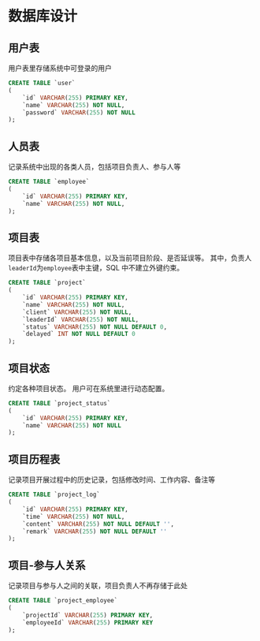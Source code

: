 # 数据库设计

## 用户表

用户表里存储系统中可登录的用户

```SQL
CREATE TABLE `user`
(
    `id` VARCHAR(255) PRIMARY KEY,
    `name` VARCHAR(255) NOT NULL,
    `password` VARCHAR(255) NOT NULL
);
```

## 人员表

记录系统中出现的各类人员，包括项目负责人、参与人等

```SQL
CREATE TABLE `employee`
(
    `id` VARCHAR(255) PRIMARY KEY,
    `name` VARCHAR(255) NOT NULL,
);
```

## 项目表

项目表中存储各项目基本信息，以及当前项目阶段、是否延误等。
其中，负责人`leaderId`为`employee`表中主键，SQL 中不建立外键约束。

```SQL
CREATE TABLE `project`
(
    `id` VARCHAR(255) PRIMARY KEY,
    `name` VARCHAR(255) NOT NULL,
    `client` VARCHAR(255) NOT NULL,
    `leaderId` VARCHAR(255) NOT NULL,
    `status` VARCHAR(255) NOT NULL DEFAULT 0,
    `delayed` INT NOT NULL DEFAULT 0
);
```

## 项目状态

约定各种项目状态。
用户可在系统里进行动态配置。

```SQL
CREATE TABLE `project_status`
(
    `id` VARCHAR(255) PRIMARY KEY,
    `name` VARCHAR(255) NOT NULL
);
```

## 项目历程表

记录项目开展过程中的历史记录，包括修改时间、工作内容、备注等

```SQL
CREATE TABLE `project_log`
(
    `id` VARCHAR(255) PRIMARY KEY,
    `time` VARCHAR(255) NOT NULL,
    `content` VARCHAR(255) NOT NULL DEFAULT '',
    `remark` VARCHAR(255) NOT NULL DEFAULT ''
);
```

## 项目-参与人关系

记录项目与参与人之间的关联，项目负责人不再存储于此处

```SQL
CREATE TABLE `project_employee`
(
    `projectId` VARCHAR(255) PRIMARY KEY,
    `employeeId` VARCHAR(255) PRIMARY KEY
);
```
